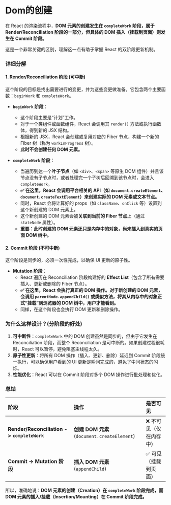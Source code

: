 # Dom的创建
在 React 的渲染流程中，**DOM 元素的创建发生在 `completeWork` 阶段，属于 Render/Reconciliation 阶段的一部分，但具体的 DOM 插入（挂载到页面）则发生在 Commit 阶段。**

这是一个非常关键的区别，理解这一点有助于掌握 React 的双阶段更新机制。

### 详细分解

#### 1. Render/Reconciliation 阶段 (可中断)

这个阶段的目标是找出需要进行的变更，并为这些变更做准备。它包含两个主要函数：`beginWork` 和 `completeWork`。

*   **`beginWork` 阶段**：
    *   这个阶段主要是“计划”工作。
    *   对于一个类组件或函数组件，React 会调用其 `render()` 方法或执行函数体，得到新的 JSX 结构。
    *   根据新的 JSX，React 会创建或复用对应的 Fiber 节点，构建一个新的 Fiber 树（称为 `workInProgress` 树）。
    *   **此时不会创建任何 DOM 元素。**

*   **`completeWork` 阶段**：
    *   当遍历到达一个**叶子节点**（如 `<div>`、`<span>` 等原生 DOM 组件）并且该节点没有子节点时，或者处理完一个子树后回溯到该节点时，会进入 `completeWork`。
    *   **✅ 在这里，React 会调用平台相关的 API（如 `document.createElement`、`document.createTextElement`）来创建实际的 DOM 元素或文本节点。**
    *   同时，React 会将计算好的 props（如 `className`、`onClick` 等）设置到这个新创建的 DOM 元素上。
    *   这个新创建的 DOM 元素会被**关联到当前的 Fiber 节点**上（通过 `stateNode` 属性）。
    *   **重要：此时创建的 DOM 元素还只是内存中的对象，尚未插入到真实的页面 DOM 树中。**

#### 2. Commit 阶段 (不可中断)

这个阶段是同步的，必须一次性完成，以确保 UI 更新的原子性。

*   **Mutation 阶段**：
    *   React 遍历在 Reconciliation 阶段构建好的 **Effect List**（包含了所有需要插入、更新或删除的 Fiber 节点）。
    *   **✅ 在这里，React 会执行真正的 DOM 操作。对于新创建的 DOM 元素，会调用 `parentNode.appendChild()` 或类似方法，将其从内存中的对象正式“挂载”到浏览器的 DOM 树中，用户才能看到。**
    *   同样，在这个阶段也会执行 DOM 更新和删除操作。

### 为什么这样设计？(分阶段的好处)

1.  **可中断性**：`completeWork` 中的 DOM 创建虽然是同步的，但由于它发生在 Reconciliation 阶段，而整个 Reconciliation 是可中断的。如果创建过程很耗时，React 可以暂停，避免阻塞主线程太久。
2.  **原子性更新**：将所有 DOM 操作（插入、更新、删除）延迟到 Commit 阶段统一执行，可以确保用户看到的 UI 更新是瞬间完成的，避免了中间状态的闪烁。
3.  **性能优化**：React 可以在 Commit 阶段对多个 DOM 操作进行批处理和优化。

### 总结

| 阶段 | 操作 | 是否可见 |
| :--- | :--- | :--- |
| **Render/Reconciliation -> `completeWork`** | **创建 DOM 元素** (`document.createElement`) | ❌ 不可见（仅在内存中） |
| **Commit -> Mutation 阶段** | **插入 DOM 元素** (`appendChild`) | ✅ 可见（挂载到页面） |

所以，准确地说：**DOM 元素的创建（Creation）在 `completeWork` 阶段完成，而 DOM 元素的插入/挂载（Insertion/Mounting）在 Commit 阶段完成。**
